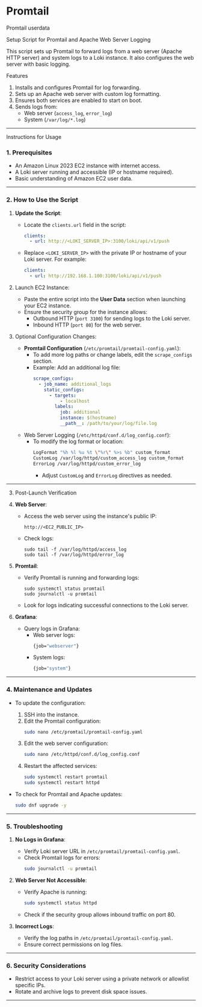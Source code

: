 # Promtail
Promtail userdata




Setup Script for Promtail and Apache Web Server Logging

This script sets up Promtail to forward logs from a web server (Apache HTTP server) and system logs to a Loki instance. It also configures the web server with basic logging.

Features
1. Installs and configures Promtail for log forwarding.
2. Sets up an Apache web server with custom log formatting.
3. Ensures both services are enabled to start on boot.
4. Sends logs from:
   - Web server (`access_log`, `error_log`)
   - System (`/var/log/*.log`)

---

Instructions for Usage

### 1. Prerequisites
- An Amazon Linux 2023 EC2 instance with internet access.
- A Loki server running and accessible (IP or hostname required).
- Basic understanding of Amazon EC2 user data.

---

### 2. How to Use the Script
1. **Update the Script**:
   - Locate the `clients.url` field in the script:
     ```yaml
     clients:
       - url: http://<LOKI_SERVER_IP>:3100/loki/api/v1/push
     ```
   - Replace `<LOKI_SERVER_IP>` with the private IP or hostname of your Loki server. For example:
     ```yaml
     clients:
       - url: http://192.168.1.100:3100/loki/api/v1/push
     ```

2. Launch EC2 Instance:
   - Paste the entire script into the **User Data** section when launching your EC2 instance.
   - Ensure the security group for the instance allows:
     - Outbound HTTP (`port 3100`) for sending logs to the Loki server.
     - Inbound HTTP (`port 80`) for the web server.

3. Optional Configuration Changes:
   - **Promtail Configuration** (`/etc/promtail/promtail-config.yaml`):
     - To add more log paths or change labels, edit the `scrape_configs` section.
     - Example: Add an additional log file:
       ```yaml
       scrape_configs:
         - job_name: additional_logs
           static_configs:
             - targets:
                 - localhost
               labels:
                 job: additional
                 instance: $(hostname)
                 __path__: /path/to/your/log/file.log
       ```
   - Web Server Logging (`/etc/httpd/conf.d/log_config.conf`):
     - To modify the log format or location:
       ```bash
       LogFormat "%h %l %u %t \"%r\" %>s %b" custom_format
       CustomLog /var/log/httpd/custom_access_log custom_format
       ErrorLog /var/log/httpd/custom_error_log
       ```
       - Adjust `CustomLog` and `ErrorLog` directives as needed.

---

 3. Post-Launch Verification
1. **Web Server**:
   - Access the web server using the instance's public IP:
     ```
     http://<EC2_PUBLIC_IP>
     ```
   - Check logs:
     ```
     sudo tail -f /var/log/httpd/access_log
     sudo tail -f /var/log/httpd/error_log
     ```

2. **Promtail**:
   - Verify Promtail is running and forwarding logs:
     ```
     sudo systemctl status promtail
     sudo journalctl -u promtail
     ```
   - Look for logs indicating successful connections to the Loki server.

3. **Grafana**:
   - Query logs in Grafana:
     - Web server logs:
       ```bash
       {job="webserver"}
       ```
     - System logs:
       ```bash
       {job="system"}
       ```

---

### **4. Maintenance and Updates**
- To update the configuration:
  1. SSH into the instance.
  2. Edit the Promtail configuration:
     ```bash
     sudo nano /etc/promtail/promtail-config.yaml
     ```
  3. Edit the web server configuration:
     ```bash
     sudo nano /etc/httpd/conf.d/log_config.conf
     ```
  4. Restart the affected services:
     ```bash
     sudo systemctl restart promtail
     sudo systemctl restart httpd
     ```

- To check for Promtail and Apache updates:
  ```bash
  sudo dnf upgrade -y
  ```

---

### **5. Troubleshooting**
1. **No Logs in Grafana**:
   - Verify Loki server URL in `/etc/promtail/promtail-config.yaml`.
   - Check Promtail logs for errors:
     ```bash
     sudo journalctl -u promtail
     ```

2. **Web Server Not Accessible**:
   - Verify Apache is running:
     ```bash
     sudo systemctl status httpd
     ```
   - Check if the security group allows inbound traffic on port 80.

3. **Incorrect Logs**:
   - Verify the log paths in `/etc/promtail/promtail-config.yaml`.
   - Ensure correct permissions on log files.

---

### **6. Security Considerations**
- Restrict access to your Loki server using a private network or allowlist specific IPs.
- Rotate and archive logs to prevent disk space issues.

---
